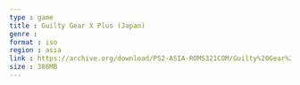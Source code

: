 ```yaml
---
type : game
title : Guilty Gear X Plus (Japan)
genre : 
format : iso
region : asia
link : https://archive.org/download/PS2-ASIA-ROMS321COM/Guilty%20Gear%20X%20Plus%20%28Japan%29.7z
size : 386MB
---
```

